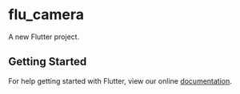 # flu_camera

A new Flutter project.

## Getting Started

For help getting started with Flutter, view our online
[documentation](https://flutter.io/).
